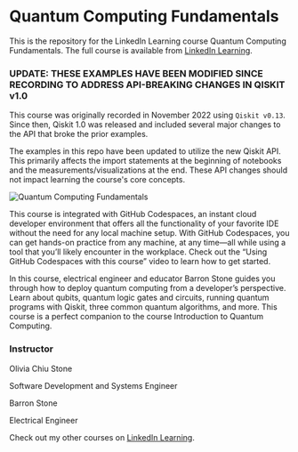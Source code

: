 # Quantum Computing Fundamentals
This is the repository for the LinkedIn Learning course Quantum Computing Fundamentals. The full course is available from [LinkedIn Learning][lil-course-url].

### UPDATE: THESE EXAMPLES HAVE BEEN MODIFIED SINCE RECORDING TO ADDRESS API-BREAKING CHANGES IN QISKIT v1.0
This course was originally recorded in November 2022 using `Qiskit v0.13`. Since then, Qiskit 1.0 was released and included several major changes to the API that broke the prior examples.

The examples in this repo have been updated to utilize the new Qiskit API. This primarily affects the import statements at the beginning of notebooks and the measurements/visualizations at the end. These API changes should not impact learning the course's core concepts.

![Quantum Computing Fundamentals][lil-thumbnail-url] 

This course is integrated with GitHub Codespaces, an instant cloud developer environment that offers all the functionality of your favorite IDE without the need for any local machine setup. With GitHub Codespaces, you can get hands-on practice from any machine, at any time—all while using a tool that you’ll likely encounter in the workplace. Check out the “Using GitHub Codespaces with this course” video to learn how to get started. 


 
In this course, electrical engineer and educator Barron Stone guides you through how to deploy quantum computing from a developer’s perspective. Learn about qubits, quantum logic gates and circuits, running quantum programs with Qiskit, three common quantum algorithms, and more. This course is a perfect companion to the course Introduction to Quantum Computing.


### Instructor

Olivia Chiu Stone 
                            
Software Development and Systems Engineer


Barron Stone 
                            
Electrical Engineer

                            

Check out my other courses on [LinkedIn Learning](https://www.linkedin.com/learning/instructors/olivia-chiu-stone).

[lil-course-url]: https://www.linkedin.com/learning/quantum-computing-fundamentals?dApp=59033956&leis=LAA
[lil-thumbnail-url]: https://media.licdn.com/dms/image/D560DAQElNwQBZI4xRA/learning-public-crop_675_1200/0/1681414584066?e=2147483647&v=beta&t=LzSENj5Np9OdywRJanc78R-SdEwOSfum5bkm8WdkhHM
